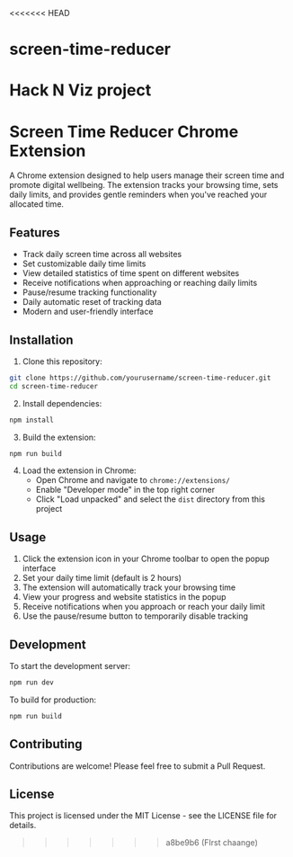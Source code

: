 <<<<<<< HEAD
# screen-time-reducer
Hack N Viz project
=======
# Screen Time Reducer Chrome Extension

A Chrome extension designed to help users manage their screen time and promote digital wellbeing. The extension tracks your browsing time, sets daily limits, and provides gentle reminders when you've reached your allocated time.

## Features

- Track daily screen time across all websites
- Set customizable daily time limits
- View detailed statistics of time spent on different websites
- Receive notifications when approaching or reaching daily limits
- Pause/resume tracking functionality
- Daily automatic reset of tracking data
- Modern and user-friendly interface

## Installation

1. Clone this repository:
```bash
git clone https://github.com/yourusername/screen-time-reducer.git
cd screen-time-reducer
```

2. Install dependencies:
```bash
npm install
```

3. Build the extension:
```bash
npm run build
```

4. Load the extension in Chrome:
   - Open Chrome and navigate to `chrome://extensions/`
   - Enable "Developer mode" in the top right corner
   - Click "Load unpacked" and select the `dist` directory from this project

## Usage

1. Click the extension icon in your Chrome toolbar to open the popup interface
2. Set your daily time limit (default is 2 hours)
3. The extension will automatically track your browsing time
4. View your progress and website statistics in the popup
5. Receive notifications when you approach or reach your daily limit
6. Use the pause/resume button to temporarily disable tracking

## Development

To start the development server:
```bash
npm run dev
```

To build for production:
```bash
npm run build
```

## Contributing

Contributions are welcome! Please feel free to submit a Pull Request.

## License

This project is licensed under the MIT License - see the LICENSE file for details.
>>>>>>> a8be9b6 (FIrst chaange)
